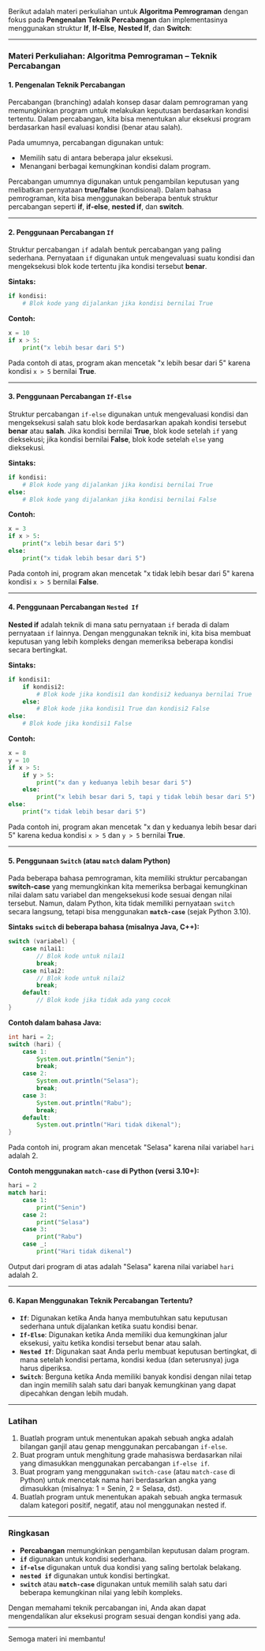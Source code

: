 Berikut adalah materi perkuliahan untuk **Algoritma Pemrograman** dengan fokus pada **Pengenalan Teknik Percabangan** dan implementasinya menggunakan struktur **If**, **If-Else**, **Nested If**, dan **Switch**:

---

### **Materi Perkuliahan: Algoritma Pemrograman – Teknik Percabangan**

#### **1. Pengenalan Teknik Percabangan**

Percabangan (branching) adalah konsep dasar dalam pemrograman yang memungkinkan program untuk melakukan keputusan berdasarkan kondisi tertentu. Dalam percabangan, kita bisa menentukan alur eksekusi program berdasarkan hasil evaluasi kondisi (benar atau salah).

Pada umumnya, percabangan digunakan untuk:
- Memilih satu di antara beberapa jalur eksekusi.
- Menangani berbagai kemungkinan kondisi dalam program.

Percabangan umumnya digunakan untuk pengambilan keputusan yang melibatkan pernyataan **true/false** (kondisional). Dalam bahasa pemrograman, kita bisa menggunakan beberapa bentuk struktur percabangan seperti **if**, **if-else**, **nested if**, dan **switch**.

---

#### **2. Penggunaan Percabangan `If`**

Struktur percabangan `if` adalah bentuk percabangan yang paling sederhana. Pernyataan `if` digunakan untuk mengevaluasi suatu kondisi dan mengeksekusi blok kode tertentu jika kondisi tersebut **benar**.

**Sintaks:**
```python
if kondisi:
    # Blok kode yang dijalankan jika kondisi bernilai True
```

**Contoh:**
```python
x = 10
if x > 5:
    print("x lebih besar dari 5")
```

Pada contoh di atas, program akan mencetak "x lebih besar dari 5" karena kondisi `x > 5` bernilai **True**.

---

#### **3. Penggunaan Percabangan `If-Else`**

Struktur percabangan `if-else` digunakan untuk mengevaluasi kondisi dan mengeksekusi salah satu blok kode berdasarkan apakah kondisi tersebut **benar** atau **salah**. Jika kondisi bernilai **True**, blok kode setelah `if` yang dieksekusi; jika kondisi bernilai **False**, blok kode setelah `else` yang dieksekusi.

**Sintaks:**
```python
if kondisi:
    # Blok kode yang dijalankan jika kondisi bernilai True
else:
    # Blok kode yang dijalankan jika kondisi bernilai False
```

**Contoh:**
```python
x = 3
if x > 5:
    print("x lebih besar dari 5")
else:
    print("x tidak lebih besar dari 5")
```

Pada contoh ini, program akan mencetak "x tidak lebih besar dari 5" karena kondisi `x > 5` bernilai **False**.

---

#### **4. Penggunaan Percabangan `Nested If`**

**Nested if** adalah teknik di mana satu pernyataan `if` berada di dalam pernyataan `if` lainnya. Dengan menggunakan teknik ini, kita bisa membuat keputusan yang lebih kompleks dengan memeriksa beberapa kondisi secara bertingkat.

**Sintaks:**
```python
if kondisi1:
    if kondisi2:
        # Blok kode jika kondisi1 dan kondisi2 keduanya bernilai True
    else:
        # Blok kode jika kondisi1 True dan kondisi2 False
else:
    # Blok kode jika kondisi1 False
```

**Contoh:**
```python
x = 8
y = 10
if x > 5:
    if y > 5:
        print("x dan y keduanya lebih besar dari 5")
    else:
        print("x lebih besar dari 5, tapi y tidak lebih besar dari 5")
else:
    print("x tidak lebih besar dari 5")
```

Pada contoh ini, program akan mencetak "x dan y keduanya lebih besar dari 5" karena kedua kondisi `x > 5` dan `y > 5` bernilai **True**.

---

#### **5. Penggunaan `Switch` (atau `match` dalam Python)**

Pada beberapa bahasa pemrograman, kita memiliki struktur percabangan **switch-case** yang memungkinkan kita memeriksa berbagai kemungkinan nilai dalam satu variabel dan mengeksekusi kode sesuai dengan nilai tersebut. Namun, dalam Python, kita tidak memiliki pernyataan `switch` secara langsung, tetapi bisa menggunakan **`match-case`** (sejak Python 3.10).

**Sintaks `switch` di beberapa bahasa (misalnya Java, C++):**
```java
switch (variabel) {
    case nilai1:
        // Blok kode untuk nilai1
        break;
    case nilai2:
        // Blok kode untuk nilai2
        break;
    default:
        // Blok kode jika tidak ada yang cocok
}
```

**Contoh dalam bahasa Java:**
```java
int hari = 2;
switch (hari) {
    case 1:
        System.out.println("Senin");
        break;
    case 2:
        System.out.println("Selasa");
        break;
    case 3:
        System.out.println("Rabu");
        break;
    default:
        System.out.println("Hari tidak dikenal");
}
```

Pada contoh ini, program akan mencetak "Selasa" karena nilai variabel `hari` adalah 2.

**Contoh menggunakan `match-case` di Python (versi 3.10+):**
```python
hari = 2
match hari:
    case 1:
        print("Senin")
    case 2:
        print("Selasa")
    case 3:
        print("Rabu")
    case _:
        print("Hari tidak dikenal")
```

Output dari program di atas adalah "Selasa" karena nilai variabel `hari` adalah 2.

---

#### **6. Kapan Menggunakan Teknik Percabangan Tertentu?**

- **`If`**: Digunakan ketika Anda hanya membutuhkan satu keputusan sederhana untuk dijalankan ketika suatu kondisi benar.
- **`If-Else`**: Digunakan ketika Anda memiliki dua kemungkinan jalur eksekusi, yaitu ketika kondisi tersebut benar atau salah.
- **`Nested If`**: Digunakan saat Anda perlu membuat keputusan bertingkat, di mana setelah kondisi pertama, kondisi kedua (dan seterusnya) juga harus diperiksa.
- **`Switch`**: Berguna ketika Anda memiliki banyak kondisi dengan nilai tetap dan ingin memilih salah satu dari banyak kemungkinan yang dapat dipecahkan dengan lebih mudah.

---

### **Latihan**

1. Buatlah program untuk menentukan apakah sebuah angka adalah bilangan ganjil atau genap menggunakan percabangan `if-else`.
2. Buat program untuk menghitung grade mahasiswa berdasarkan nilai yang dimasukkan menggunakan percabangan `if-else if`.
3. Buat program yang menggunakan `switch-case` (atau `match-case` di Python) untuk mencetak nama hari berdasarkan angka yang dimasukkan (misalnya: 1 = Senin, 2 = Selasa, dst).
4. Buatlah program untuk menentukan apakah sebuah angka termasuk dalam kategori positif, negatif, atau nol menggunakan nested if.

---

### **Ringkasan**

- **Percabangan** memungkinkan pengambilan keputusan dalam program.
- **`if`** digunakan untuk kondisi sederhana.
- **`if-else`** digunakan untuk dua kondisi yang saling bertolak belakang.
- **`nested if`** digunakan untuk kondisi bertingkat.
- **`switch`** atau **`match-case`** digunakan untuk memilih salah satu dari beberapa kemungkinan nilai yang lebih kompleks.

Dengan memahami teknik percabangan ini, Anda akan dapat mengendalikan alur eksekusi program sesuai dengan kondisi yang ada.

--- 

Semoga materi ini membantu!
